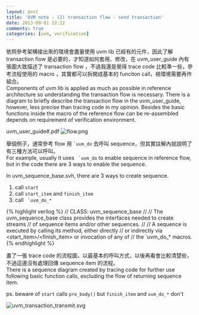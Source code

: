 ```yaml
---
layout: post
title: 'UVM note - (2) transaction flow - send transaction'
date: 2013-09-01 12:22
comments: true
categories: [uvm, verification]
---
```

依照參考架構接出來的環境會盡量使用 uvm lib 已經有的元件，因此了解 transaction flow 是必要的，才知道如何套用、修改，在 uvm_user_guide 內有張圖大致描述了 transaction flow ，不過我還是覺得 trace code 比較準一些，參考流程使用的 macro ，其實都可以拆開成基本的 funciton call，視環境需要再作組合。  
Components of uvm lib is applied as much as possible in reference architecture so understanding the transaction flow is necessary. There is a diagram to briefly describe the transaction flow in the uvm_user_guide, however, less precise than tracing code in my opinion. Besides the basic functions inside the macro of the reference flow can be re-assembled depends on requirement of verification environment.

<!--more-->
uvm_user_guide#.pdf
![flow.png](http://user-image.logdown.io/user/838/blog/831/post/98731/yFhuPL6rRkeTqsgsaAyv_flow.png)

舉個例子，通常參考 flow 用 `` `uvm_do `` 去呼叫 sequence，但其實註解內就說明了有三種方法可以呼叫。  
For example, usually it uses `` `uvm_do`` to enable sequence in reference flow, but in the code there are 3 ways to enable the sequence.

In uvm_sequence_base.svh, there are 3 ways to create sequence.
1. call `start`
2. call `start_item` and `finish_item`
3. call `` `uvm_do_*``

{% highlight verilog %}
	// CLASS: uvm_sequence_base
	//
	// The uvm_sequence_base class provides the interfaces needed to create streams
	// of sequence items and/or other sequences.
	//
	// A sequence is executed by calling its <start> method, either directly
	// or indirectly via <start_item>/<finish_item> or invocation of any of
	// the `uvm_do_* macros.
{% endhighlight %}  
  
畫了一張 trace code 的流程圖，以最基本的呼叫方式，以後再看會比較清楚些，不過這邊沒有處理回傳 sequence item 的流程。  
There is a sequence diagram created by tracing code for further use following basic function calls, excluding the flow of returning sequence item. 

ps. beware of `start` calls `pre_body()` but `finish_item` and `uvm_do_*` don't

![uvm_transaction_transmit.svg](https://drive.google.com/uc?id=0Bxm9QxsD8PDPRFhJV29PbmxkY0U)
